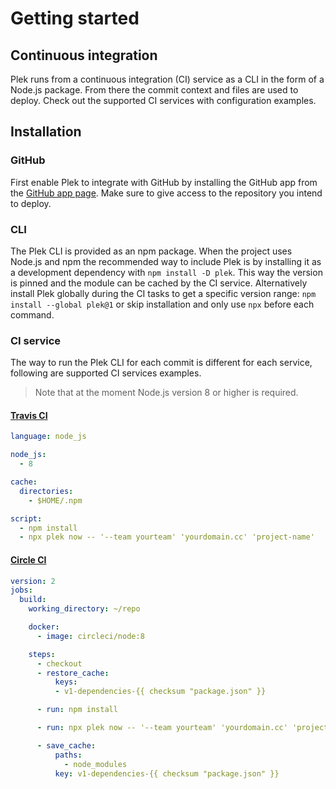 # Getting started

## Continuous integration
Plek runs from a continuous integration (CI) service as a CLI in the form of a Node.js package. From there the commit context and files are used to deploy. Check out the supported CI services with configuration examples.

## Installation
### GitHub
First enable Plek to integrate with GitHub by installing the GitHub app from the [GitHub app page](https://github.com/apps/plek). Make sure to give access to the repository you intend to deploy.

### CLI
The Plek CLI is provided as an npm package. When the project uses Node.js and npm the recommended way to include Plek is by installing it as a development dependency with `npm install -D plek`. This way the version is pinned and the module can be cached by the CI service. Alternatively install Plek globally during the CI tasks to get a specific version range: `npm install --global plek@1` or skip installation and only use `npx` before each command.


### CI service
The way to run the Plek CLI for each commit is different for each service, following are supported CI services examples.

> Note that at the moment Node.js version 8 or higher is required.

#### [Travis CI](https://travis-ci.com/)
```yaml
language: node_js

node_js:
  - 8

cache:
  directories:
    - $HOME/.npm

script:
  - npm install
  - npx plek now -- '--team yourteam' 'yourdomain.cc' 'project-name'
```

#### [Circle CI](https://circleci.com/)
```yaml
version: 2
jobs:
  build:
    working_directory: ~/repo

    docker:
      - image: circleci/node:8

    steps:
      - checkout
      - restore_cache:
          keys:
          - v1-dependencies-{{ checksum "package.json" }}

      - run: npm install

      - run: npx plek now -- '--team yourteam' 'yourdomain.cc' 'project-name'

      - save_cache:
          paths:
            - node_modules
          key: v1-dependencies-{{ checksum "package.json" }}
```
